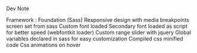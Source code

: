 Dev Note

Framework : Foundation (Sass)
Responsive design with media breakpoints screen set from sass
Custom font loaded
Secondary font loaded as script for better speed (webfontkit loader)
Custom range slider with jquery
Global variables declared in sass for easy customization
Compiled css minified code 
Css animations on hover
